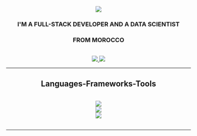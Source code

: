 <h1 align="center">
    <img src="https://readme-typing-svg.herokuapp.com/?font=Righteous&size=35&center=true&vCenter=true&width=500&height=70&duration=4000&lines=Hi+There!+👋;+I'm+Houdaifa+Bahou!;" />
</h1>

<h3 align="center">I'M A FULL-STACK DEVELOPER AND A DATA SCIENTIST</h3>
<h3 align="center">FROM MOROCCO</h3>

<br/>
 
<div align="center">
  <a href="https://www.linkedin.com/in/houdaifa-bahou" target="_blank">
    <img src="https://img.shields.io/badge/LinkedIn-0077B5?style=for-the-badge&logo=linkedin&logoColor=white" target="_blank" />
  </a>
  <a href="https://bahouhoudaifas-portfolio.netlify.app/" target="_blank">
     <img src="https://img.shields.io/badge/Portfolio-FF5722?style=for-the-badge&logo=todoist&logoColor=white" target="_blank" /> <!-- sqlite, safari, google-chrome are other good icon options -->
  </a>
</div>

 <hr/>
 
<h2 align="center">Languages-Frameworks-Tools</h2>
<br/>
<div align="center">
    <img src="https://skillicons.dev/icons?i=html,css,javascript,python,php,c#" /><br>
    <img src="https://skillicons.dev/icons?i=laravel,react,nodejs,bootstrap,tailwind,mongodb,mysql" /><br>
    <img src="https://skillicons.dev/icons?i=vscode,github,gitlab,figma,git,cms" />
</div>

<br/>
<hr/>
